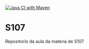 [![Java CI with Maven](https://github.com/Willyprp/S107/actions/workflows/comprasCI.yml/badge.svg)](https://github.com/Willyprp/S107/actions/workflows/comprasCI.yml)

# S107
Repositorio da aula da materia de S107
